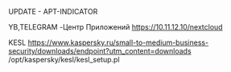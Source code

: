 UPDATE - APT-INDICATOR

YB,TELEGRAM -Центр Приложений
https://10.11.12.10/nextcloud

KESL
https://www.kaspersky.ru/small-to-medium-business-security/downloads/endpoint?utm_content=downloads
/opt/kaspersky/kesl/kesl_setup.pl



